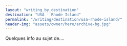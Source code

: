 ```yaml
---
layout: "writing_by_destination"
destination: "USA - Rhode Island"
permalink: "/writing/destination/usa-rhode-island/"
header-img: "assets/owner/hero/archive-bg.jpg"
---
```


Quelques info au sujet de....